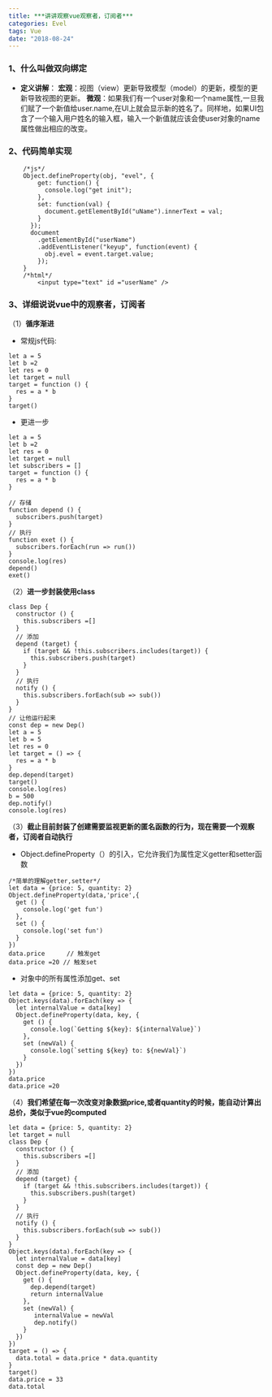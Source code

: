 ```yaml
---
title: ***讲讲观察vue观察者，订阅者***
categories: Evel
tags: Vue
date: "2018-08-24"
---
```


### 1、什么叫做双向绑定
- **定义讲解**：
**宏观**：视图（view）更新导致模型（model）的更新，模型的更新导致视图的更新。
**微观**：如果我们有一个user对象和一个name属性,一旦我们赋了一个新值给user.name,在UI上就会显示新的姓名了。同样地，如果UI包含了一个输入用户姓名的输入框，输入一个新值就应该会使user对象的name属性做出相应的改变。

### 2、代码简单实现
```
    /*js*/
    Object.defineProperty(obj, "evel", {
        get: function() {
          console.log("get init");
        },
        set: function(val) {
          document.getElementById("uName").innerText = val;
        }
      });
      document
        .getElementById("userName")
        .addEventListener("keyup", function(event) {
          obj.evel = event.target.value;
        });
    }
    /*html*/
    	<input type="text" id ="userName" />
```
 
### 3、详细说说vue中的观察者，订阅者
（1）**循序渐进**
- 常规js代码:
```
let a = 5
let b =2
let res = 0
let target = null
target = function () {
  res = a * b
}
target()
```
- 更进一步
```
let a = 5
let b =2
let res = 0
let target = null
let subscribers = []
target = function () {
  res = a * b
}

// 存储
function depend () {
  subscribers.push(target)
}
// 执行
function exet () {
  subscribers.forEach(run => run())
}
console.log(res)
depend()
exet()
```

（2）**进一步封装使用class**
```
class Dep {
  constructor () {
    this.subscribers =[]
  }
  // 添加
  depend (target) {
    if (target && !this.subscribers.includes(target)) {
      this.subscribers.push(target)
    }
  }
  // 执行
  notify () {
    this.subscribers.forEach(sub => sub())
  }
}
// 让他运行起来
const dep = new Dep()
let a = 5
let b = 5
let res = 0
let target = () => {
  res = a * b
}
dep.depend(target)
target()
console.log(res)
b = 500
dep.notify()
console.log(res)
```

（3）**截止目前封装了创建需要监视更新的匿名函数的行为，现在需要一个观察者，订阅者自动执行**
- Object.defineProperty（）的引入，它允许我们为属性定义getter和setter函数
```
/*简单的理解getter,setter*/
let data = {price: 5, quantity: 2}
Object.defineProperty(data,'price',{
  get () {
    console.log('get fun')
  },
  set () {
    console.log('set fun')
  }
})
data.price      // 触发get
data.price =20 // 触发set
```
- 对象中的所有属性添加get、set
```
let data = {price: 5, quantity: 2}
Object.keys(data).forEach(key => {
  let internalValue = data[key]
  Object.defineProperty(data, key, {
    get () {
      console.log(`Getting ${key}: ${internalValue}`)
    },
    set (newVal) {
      console.log(`setting ${key} to: ${newVal}`)
    }
  })
})
data.price
data.price =20
```
（4）**我们希望在每一次改变对象数据price,或者quantity的时候，能自动计算出总价，类似于vue的computed**
```
let data = {price: 5, quantity: 2}
let target = null
class Dep {
  constructor () {
    this.subscribers =[]
  }
  // 添加
  depend (target) {
    if (target && !this.subscribers.includes(target)) {
      this.subscribers.push(target)
    }
  }
  // 执行
  notify () {
    this.subscribers.forEach(sub => sub())
  }
}
Object.keys(data).forEach(key => {
  let internalValue = data[key]
  const dep = new Dep()
  Object.defineProperty(data, key, {
    get () {
      dep.depend(target)
      return internalValue
    },
    set (newVal) {
       internalValue = newVal
       dep.notify()
    }
  })
})
target = () => {
  data.total = data.price * data.quantity
}
target()
data.price = 33
data.total 
```